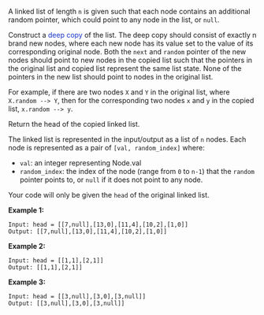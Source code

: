 A linked list of length `n` is given such that each node contains an additional random pointer, which could point to any node in the list, or `null`.

Construct a <font color="#1936C9">deep copy</font> of the list. The deep copy should consist of exactly n brand new nodes, where each new node has its value set to the value of its corresponding original node. Both the `next` and `random` pointer of the new nodes should point to new nodes in the copied list such that the pointers in the original list and copied list represent the same list state. None of the pointers in the new list should point to nodes in the original list.

For example, if there are two nodes `X` and `Y` in the original list, where `X.random --> Y`, then for the corresponding two nodes `x` and `y` in the copied list, `x.random --> y`.

Return the head of the copied linked list.

The linked list is represented in the input/output as a list of `n` nodes. Each node is represented as a pair of `[val, random_index]` where:

- `val`: an integer representing Node.val
- `random_index`: the index of the node (range from `0` to `n-1`) that the `random` pointer points to, or `null` if it does not point to any node.

Your code will only be given the `head` of the original linked list.

**Example 1:**

```
Input: head = [[7,null],[13,0],[11,4],[10,2],[1,0]]
Output: [[7,null],[13,0],[11,4],[10,2],[1,0]]
```

**Example 2:**

```
Input: head = [[1,1],[2,1]]
Output: [[1,1],[2,1]]
```

**Example 3:**

```
Input: head = [[3,null],[3,0],[3,null]]
Output: [[3,null],[3,0],[3,null]]
```